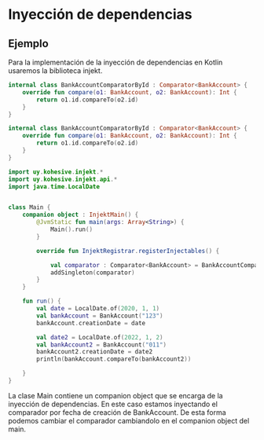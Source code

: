 # Inyección de dependencias

## Ejemplo

Para la implementación de la inyección de dependencias en Kotlin usaremos la biblioteca injekt.

```kotlin
internal class BankAccountComparatorById : Comparator<BankAccount> {
    override fun compare(o1: BankAccount, o2: BankAccount): Int {
        return o1.id.compareTo(o2.id)
    }
}
```

```kotlin
internal class BankAccountComparatorById : Comparator<BankAccount> {
    override fun compare(o1: BankAccount, o2: BankAccount): Int {
        return o1.id.compareTo(o2.id)
    }
}
```



```kotlin
import uy.kohesive.injekt.*
import uy.kohesive.injekt.api.*
import java.time.LocalDate


class Main {
    companion object : InjektMain() {
        @JvmStatic fun main(args: Array<String>) {
            Main().run()
        }

        override fun InjektRegistrar.registerInjectables() {

            val comparator : Comparator<BankAccount> = BankAccountComparatorByCreationDate()
            addSingleton(comparator)
        }
    }

    fun run() {
        val date = LocalDate.of(2020, 1, 1)
        val bankAccount = BankAccount("123")
        bankAccount.creationDate = date

        val date2 = LocalDate.of(2022, 1, 2)
        val bankAccount2 = BankAccount("011")
        bankAccount2.creationDate = date2
        println(bankAccount.compareTo(bankAccount2))

    }
}
```

La clase Main contiene un companion object que se encarga de la inyección de dependencias.
En este caso estamos inyectando el comparador por fecha de creación de BankAccount. De esta forma podemos cambiar el comparador cambiandolo en el companion object del main.